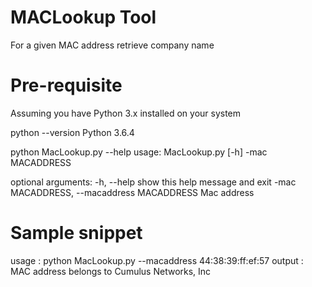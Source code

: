 # MACLookup Tool
For a given MAC address  retrieve company name

# Pre-requisite 
Assuming you have Python 3.x installed on your system

python --version
Python 3.6.4

python MacLookup.py --help
usage: MacLookup.py [-h] -mac MACADDRESS

optional arguments:
  -h, --help            show this help message and exit
  -mac MACADDRESS, --macaddress MACADDRESS
                        Mac address
                        
# Sample snippet 
usage : python MacLookup.py --macaddress 44:38:39:ff:ef:57 
output : MAC address belongs to Cumulus Networks, Inc
